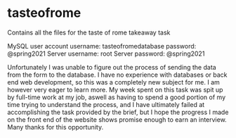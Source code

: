 # tasteofrome
Contains all the files for the taste of rome takeaway task

MySQL user account
username: tasteofromedatabase
password: @spring2021
Server username: root
Server password: @spring2021

Unfortunately I was unable to figure out the process of sending the data from the form to the database. I have no experience with databases or back end web development, so this was a completely new subject for me. I am however very eager to learn more. My week spent on this task was spit up by full-time work at my job, aswell as having to spend a good portion of my time trying to understand the process, and I have ultimately failed at accomplishing the task provided by the brief, but I hope the progress I made on the front end of the website shows promise enough to earn an interview. Many thanks for this opportunity.
